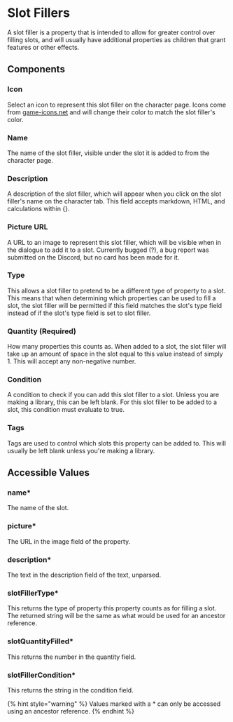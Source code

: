 # Slot Fillers

A slot filler is a property that is intended to allow for greater control over filling slots, and will usually have additional properties as children that grant features or other effects.

## Components

### Icon

Select an icon to represent this slot filler on the character page. Icons come from [game-icons.net](https://game-icons.net) and will change their color to match the slot filler's color.

### Name

The name of the slot filler, visible under the slot it is added to from the character page.

### Description

A description of the slot filler, which will appear when you click on the slot filler's name on the character tab. This field accepts markdown, HTML, and calculations within {}.

### Picture URL

A URL to an image to represent this slot filler, which will be visible when in the dialogue to add it to a slot. Currently bugged \(?\), a bug report was submitted on the Discord, but no card has been made for it.

### Type

This allows a slot filler to pretend to be a different type of property to a slot. This means that when determining which properties can be used to fill a slot, the slot filler will be permitted if this field matches the slot's type field instead of if the slot's type field is set to slot filler.

### Quantity \(Required\)

How many properties this counts as. When added to a slot, the slot filler will take up an amount of space in the slot equal to this value instead of simply 1. This will accept any non-negative number.

### Condition

A condition to check if you can add this slot filler to a slot. Unless you are making a library, this can be left blank. For this slot filler to be added to a slot, this condition must evaluate to true.

### Tags

Tags are used to control which slots this property can be added to. This will usually be left blank unless you're making a library.

## Accessible Values

### name\*

The name of the slot.

### picture\*

The URL in the image field of the property.

### description\*

The text in the description field of the text, unparsed.

### slotFillerType\*

This returns the type of property this property counts as for filling a slot. The returned string will be the same as what would be used for an ancestor reference.

### slotQuantityFilled\*

This returns the number in the quantity field.

### slotFillerCondition\*

This returns the string in the condition field.

{% hint style="warning" %}
Values marked with a \* can only be accessed using an ancestor reference.
{% endhint %}

